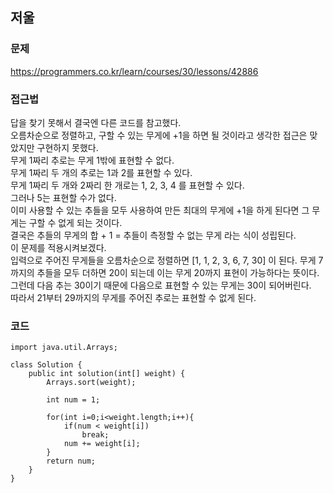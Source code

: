## 저울

### 문제
https://programmers.co.kr/learn/courses/30/lessons/42886

### 접근법
답을 찾기 못해서 결국엔 다른 코드를 참고했다.   
오름차순으로 정렬하고, 구할 수 있는 무게에 +1을 하면 될 것이라고 생각한 접근은 맞았지만 구현하지 못했다.   
무게 1짜리 추로는 무게 1밖에 표현할 수 없다.   
무게 1짜리 두 개의 추로는 1과 2를 표현할 수 있다.   
무게 1짜리 두 개와 2짜리 한 개로는 1, 2, 3, 4 를 표현할 수 있다.   
그러나 5는 표현할 수가 없다.   
이미 사용할 수 있는 추들을 모두 사용하여 만든 최대의 무게에 +1을 하게 된다면 그 무게는 구할 수 없게 되는 것이다.   
결국은 추들의 무게의 합 + 1 = 추들이 측정할 수 없는 무게 라는 식이 성립된다.   
이 문제를 적용시켜보겠다.   
입력으로 주어진 무게들을 오름차순으로 정렬하면 [1, 1, 2, 3, 6, 7, 30] 이 된다.
무게 7까지의 추들을 모두 더하면 20이 되는데 이는 무게 20까지 표현이 가능하다는 뜻이다.   
그런데 다음 추는 30이기 때문에 다음으로 표현할 수 있는 무게는 30이 되어버린다.   
따라서 21부터 29까지의 무게를 주어진 추로는 표현할 수 없게 된다.



### 코드
```
import java.util.Arrays;   

class Solution {   
    public int solution(int[] weight) {   
        Arrays.sort(weight);   

        int num = 1;   

        for(int i=0;i<weight.length;i++){   
            if(num < weight[i])   
                break;   
            num += weight[i];   
        }   
        return num;   
    }   
}
```


